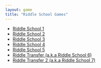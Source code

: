 ```yaml
---
layout: game
title: "Riddle School Games"
---
```


<ul>
    <li><a href="RiddleSchool1/">Riddle School 1</a></li>
    <li><a href="RiddleSchool2/">Riddle School 2</a></li>
    <li><a href="RiddleSchool3/">Riddle School 3</a></li>
    <li><a href="RiddleSchool4/">Riddle School 4</a></li>
    <li><a href="RiddleSchool5/">Riddle School 5</a></li>
    <li><a href="RiddleTransfer/">Riddle Transfer (a.k.a Riddle School 6)</a></li>
    <li><a href="RiddleTransfer2/">Riddle Transfer 2 (a.k.a Riddle School 7)</a></li>
</ul>

